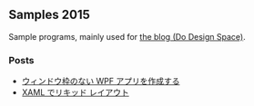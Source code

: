 ## Samples 2015

Sample programs, mainly used for [the blog (Do Design Space)](https://sakapon.wordpress.com/).

### Posts
* [ウィンドウ枠のない WPF アプリを作成する](https://sakapon.wordpress.com/2015/03/01/wpf-borderless/)
* [XAML でリキッド レイアウト](https://sakapon.wordpress.com/2015/03/27/xaml-layout/)
